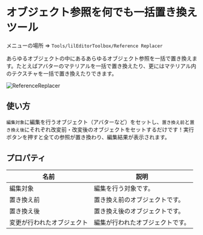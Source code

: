 ﻿# オブジェクト参照を何でも一括置き換えツール

メニューの場所 => `Tools/lilEditorToolbox/Reference Replacer`

あらゆるオブジェクトの中にあるあらゆるオブジェクト参照を一括で置き換えます。たとえばアバターのマテリアルを一括で置き換えたり、更にはマテリアル内のテクスチャを一括で置き換えたりできます。

![ReferenceReplacer](/images/ja_JP/EditorWindow/ReferenceReplacer.png "ReferenceReplacer")
## 使い方

`編集対象`に編集を行うオブジェクト（アバターなど）をセットし、`置き換え前`と`置き換え後`にそれぞれ改変前・改変後のオブジェクトをセットするだけです！実行ボタンを押すと全ての参照が置き換わり、編集結果が表示されます。

## プロパティ

|名前|説明|
|-|-|
|編集対象|編集を行う対象です。|
|置き換え前|置き換え前のオブジェクトです。|
|置き換え後|置き換え後のオブジェクトです。|
|変更が行われたオブジェクト|編集が行われたオブジェクトです。|

